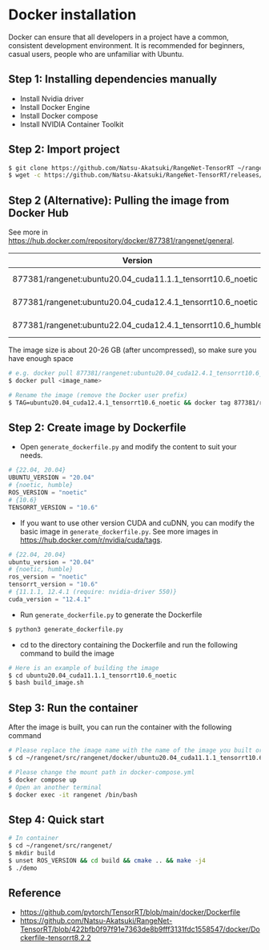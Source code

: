 # Docker installation

Docker can ensure that all developers in a project have a common, consistent development environment. It is recommended for beginners, casual users, people who are unfamiliar with Ubuntu.

## Step 1: Installing dependencies manually

- Install Nvidia driver
- Install Docker Engine
- Install Docker compose
- Install NVIDIA Container Toolkit

## Step 2: Import project

```bash
$ git clone https://github.com/Natsu-Akatsuki/RangeNet-TensorRT ~/rangenet/src/rangenet
$ wget -c https://github.com/Natsu-Akatsuki/RangeNet-TensorRT/releases/download/v0.0.0-alpha/model.onnx -O ~/rangenet/src/rangenet/model/model.onnx
```

## Step 2 (Alternative): Pulling the image from Docker Hub

See more in https://hub.docker.com/repository/docker/877381/rangenet/general.

| Version                                                    | Status                                                       |
| ---------------------------------------------------------- | ------------------------------------------------------------ |
| 877381/rangenet:ubuntu20.04_cuda11.1.1_tensorrt10.6_noetic | [![Build image ubuntu20.04_cuda11.1.1_tensorrt10.6_noetic](https://github.com/Natsu-Akatsuki/RangeNet-TensorRT/actions/workflows/build_image_ubuntu20.04_cuda11.1.1_tensorrt10.6_noetic.yml/badge.svg)](https://github.com/Natsu-Akatsuki/RangeNet-TensorRT/actions/workflows/build_image_ubuntu20.04_cuda11.1.1_tensorrt10.6_noetic.yml) |
| 877381/rangenet:ubuntu20.04_cuda12.4.1_tensorrt10.6_noetic | ![Build image ubuntu20.04_cuda12.4.1_tensorrt10.6_noetic](https://github.com/Natsu-Akatsuki/RangeNet-TensorRT/actions/workflows/build_image_ubuntu20.04_cuda12.4.1_tensorrt10.6_noetic.yml/badge.svg) |
| 877381/rangenet:ubuntu22.04_cuda12.4.1_tensorrt10.6_humble | [![Build image ubuntu22.04_cuda12.4.1_tensorrt10.6_humble](https://github.com/Natsu-Akatsuki/RangeNet-TensorRT/actions/workflows/build_image_ubuntu22.04_cuda12.4.1_tensorrt10.6_humble.yml/badge.svg)](https://github.com/Natsu-Akatsuki/RangeNet-TensorRT/actions/workflows/build_image_ubuntu22.04_cuda12.4.1_tensorrt10.6_humble.yml) |

The image size is about 20-26 GB (after uncompressed), so make sure you have enough space

```bash
# e.g. docker pull 877381/rangenet:ubuntu20.04_cuda12.4.1_tensorrt10.6_noetic
$ docker pull <image_name>

# Rename the image (remove the Docker user prefix)
$ TAG=ubuntu20.04_cuda12.4.1_tensorrt10.6_noetic && docker tag 877381/rangenet:${TAG} rangenet:${TAG}
```

## Step 2: Create image by Dockerfile

- Open `generate_dockerfile.py` and modify the content to suit your needs.

```python
# {22.04, 20.04}
UBUNTU_VERSION = "20.04"
# {noetic, humble}
ROS_VERSION = "noetic"
# {10.6}
TENSORRT_VERSION = "10.6"
```

- If you want to use other version CUDA and cuDNN, you can modify the basic image in `generate_dockerfile.py`. See more images in https://hub.docker.com/r/nvidia/cuda/tags.

```python
# {22.04, 20.04}
ubuntu_version = "20.04"
# {noetic, humble}
ros_version = "noetic"
tensorrt_version = "10.6"
# {11.1.1, 12.4.1 (require: nvidia-driver 550)}
cuda_version = "12.4.1"
```

- Run `generate_dockerfile.py` to generate the Dockerfile

```bash
$ python3 generate_dockerfile.py
```

- cd to the directory containing the Dockerfile and run the following command to build the image

```bash
# Here is an example of building the image
$ cd ubuntu20.04_cuda11.1.1_tensorrt10.6_noetic
$ bash build_image.sh
```

## Step 3: Run the container

After the image is built, you can run the container with the following command

```bash
# Please replace the image name with the name of the image you built or pulled
$ cd ~/rangenet/src/rangenet/docker/ubuntu20.04_cuda11.1.1_tensorrt10.6_noetic

# Please change the mount path in docker-compose.yml
$ docker compose up
# Open an another terminal
$ docker exec -it rangenet /bin/bash
```

## Step 4: Quick start

```bash
# In container
$ cd ~/rangenet/src/rangenet/
$ mkdir build
$ unset ROS_VERSION && cd build && cmake .. && make -j4
$ ./demo 
```

## Reference

- https://github.com/pytorch/TensorRT/blob/main/docker/Dockerfile
- https://github.com/Natsu-Akatsuki/RangeNet-TensorRT/blob/422bfb0f97f91e7363de8b9fff3131fdc1558547/docker/Dockerfile-tensorrt8.2.2

